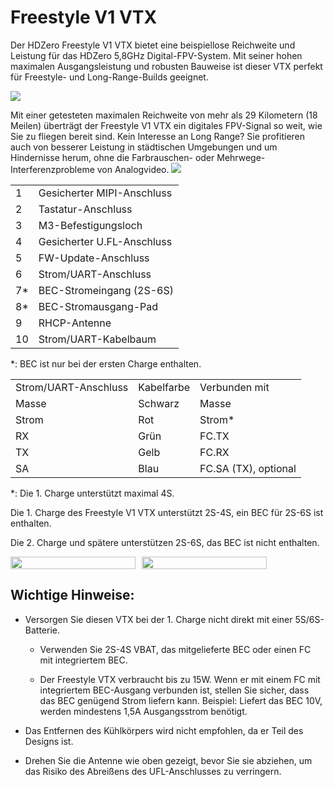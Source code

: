 # Freestyle V1 VTX

Der HDZero Freestyle V1 VTX bietet eine beispiellose Reichweite und Leistung für das HDZero 5,8GHz Digital-FPV-System. Mit seiner hohen maximalen Ausgangsleistung und robusten Bauweise ist dieser VTX perfekt für Freestyle- und Long-Range-Builds geeignet.

<img src="/media/image46.png" id="image37">

Mit einer getesteten maximalen Reichweite von mehr als 29 Kilometern (18 Meilen) überträgt der Freestyle V1 VTX ein digitales FPV-Signal so weit, wie Sie zu fliegen bereit sind. Kein Interesse an Long Range? Sie profitieren auch von besserer Leistung in städtischen Umgebungen und um Hindernisse herum, ohne die Farbrauschen- oder Mehrwege-Interferenzprobleme von Analogvideo. <img src="/media/image47.png" id="image38">

<table id="table17">
<tr>
<td>1</td>
<td>Gesicherter MIPI-Anschluss</td>
</tr>
<tr>
<td>2</td>
<td>Tastatur-Anschluss</td>
</tr>
<tr>
<td>3</td>
<td>M3-Befestigungsloch</td>
</tr>
<tr>
<td>4</td>
<td>Gesicherter U.FL-Anschluss</td>
</tr>
<tr>
<td>5</td>
<td>FW-Update-Anschluss</td>
</tr>
<tr>
<td>6</td>
<td>Strom/UART-Anschluss</td>
</tr>
<tr>
<td>7*</td>
<td>BEC-Stromeingang (2S-6S)</td>
</tr>
<tr>
<td>8*</td>
<td>BEC-Stromausgang-Pad</td>
</tr>
<tr>
<td>9</td>
<td>RHCP-Antenne</td>
</tr>
<tr>
<td>10</td>
<td>Strom/UART-Kabelbaum</td>
</tr>
</table>

*: BEC ist nur bei der ersten Charge enthalten.

<table id="table18">
<tr>
<td>Strom/UART-Anschluss</td>
<td>Kabelfarbe</td>
<td>Verbunden mit</td>
</tr>
<tr>
<td>Masse</td>
<td>Schwarz</td>
<td>Masse</td>
</tr>
<tr>
<td>Strom</td>
<td>Rot</td>
<td>Strom*</td>
</tr>
<tr>
<td>RX</td>
<td>Grün</td>
<td>FC.TX</td>
</tr>
<tr>
<td>TX</td>
<td>Gelb</td>
<td>FC.RX</td>
</tr>
<tr>
<td>SA</td>
<td>Blau</td>
<td>FC.SA (TX), optional</td>
</tr>
</table>

*: Die 1. Charge unterstützt maximal 4S.

Die 1. Charge des Freestyle V1 VTX unterstützt 2S-4S, ein BEC für 2S-6S ist enthalten.

Die 2. Charge und spätere unterstützen 2S-6S, das BEC ist nicht enthalten.
<div style="display: flex;gap: 10px;">
<img src="/media/image48.png" style="height: 100%" width="200">                  
<img src="/media/image49.png" style="height: 100%" width="200">
</div>

## Wichtige Hinweise:

- Versorgen Sie diesen VTX bei der 1. Charge nicht direkt mit einer 5S/6S-Batterie.

  - Verwenden Sie 2S-4S VBAT, das mitgelieferte BEC oder einen FC mit integriertem BEC.

  - Der Freestyle VTX verbraucht bis zu 15W. Wenn er mit einem FC mit integriertem BEC-Ausgang verbunden ist, stellen Sie sicher, dass das BEC genügend Strom liefern kann. Beispiel: Liefert das BEC 10V, werden mindestens 1,5A Ausgangsstrom benötigt.

- Das Entfernen des Kühlkörpers wird nicht empfohlen, da er Teil des Designs ist.

- Drehen Sie die Antenne wie oben gezeigt, bevor Sie sie abziehen, um das Risiko des Abreißens des UFL-Anschlusses zu verringern.
